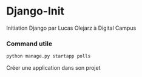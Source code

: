 # Django-Init
Initiation Django par Lucas Olejarz à Digital Campus


### Command utile
```sh
python manage.py startapp polls
```
Créer une application dans son projet

